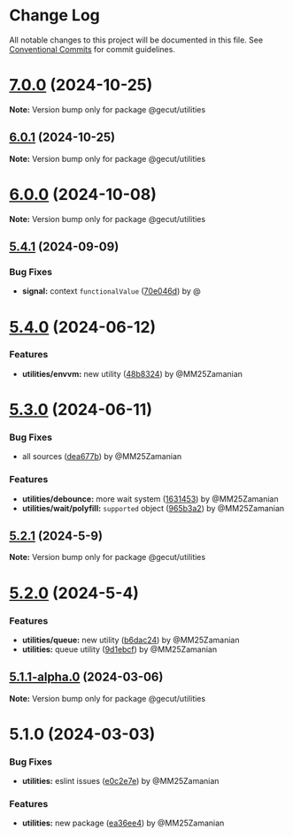 # Change Log

All notable changes to this project will be documented in this file.
See [Conventional Commits](https://conventionalcommits.org) for commit guidelines.

# [7.0.0](https://github.com/gecut/hybrid-core/compare/@gecut/utilities@6.0.1...@gecut/utilities@7.0.0) (2024-10-25)

**Note:** Version bump only for package @gecut/utilities

## [6.0.1](https://github.com/gecut/hybrid-core/compare/@gecut/utilities@6.0.0...@gecut/utilities@6.0.1) (2024-10-25)

**Note:** Version bump only for package @gecut/utilities

# [6.0.0](https://github.com/gecut/hybrid-core/compare/@gecut/utilities@5.4.1...@gecut/utilities@6.0.0) (2024-10-08)

**Note:** Version bump only for package @gecut/utilities

## [5.4.1](https://github.com/gecut/hybrid-core/compare/@gecut/utilities@5.4.0...@gecut/utilities@5.4.1) (2024-09-09)

### Bug Fixes

- **signal:** context `functionalValue` ([70e046d](https://github.com/gecut/hybrid-core/commit/70e046d3620f26eedddec78d5b58cfd8062d9288)) by @

# [5.4.0](https://github.com/gecut/hybrid-core/compare/@gecut/utilities@5.3.0...@gecut/utilities@5.4.0) (2024-06-12)

### Features

- **utilities/envvm:** new utility ([48b8324](https://github.com/gecut/hybrid-core/commit/48b8324af345f393274eb315709c208f913255fe)) by @MM25Zamanian

# [5.3.0](https://github.com/gecut/hybrid-core/compare/@gecut/utilities@5.2.1...@gecut/utilities@5.3.0) (2024-06-11)

### Bug Fixes

- all sources ([dea677b](https://github.com/gecut/hybrid-core/commit/dea677b4d05acb17964189beef485d413b6445bf)) by @MM25Zamanian

### Features

- **utilities/debounce:** more wait system ([1631453](https://github.com/gecut/hybrid-core/commit/1631453c31647d1135f3b084595d3b14fa56b5ec)) by @MM25Zamanian
- **utilities/wait/polyfill:** `supported` object ([965b3a2](https://github.com/gecut/hybrid-core/commit/965b3a276d94ecd32dd4c4e1b0cf7e80997adf01)) by @MM25Zamanian

## [5.2.1](https://github.com/gecut/hybrid-core/compare/@gecut/utilities@5.2.0...@gecut/utilities@5.2.1) (2024-5-9)

**Note:** Version bump only for package @gecut/utilities

# [5.2.0](https://github.com/gecut/hybrid-core/compare/@gecut/utilities@5.1.1-alpha.0...@gecut/utilities@5.2.0) (2024-5-4)

### Features

- **utilities/queue:** new utility ([b6dac24](https://github.com/gecut/hybrid-core/commit/b6dac24351eb021ea8e69565019621059bde9041)) by @MM25Zamanian
- **utilities:** queue utility ([9d1ebcf](https://github.com/gecut/hybrid-core/commit/9d1ebcfa63c8e6e2eb51fd93587045ac17a4a68f)) by @MM25Zamanian

## [5.1.1-alpha.0](https://github.com/gecut/hybrid-core/compare/@gecut/utilities@5.1.0...@gecut/utilities@5.1.1-alpha.0) (2024-03-06)

**Note:** Version bump only for package @gecut/utilities

# 5.1.0 (2024-03-03)

### Bug Fixes

- **utilities:** eslint issues ([e0c2e7e](https://github.com/gecut/hybrid-core/commit/e0c2e7e1993b581f3242bef3dd1b8c47592b4ce5)) by @MM25Zamanian

### Features

- **utilities:** new package ([ea36ee4](https://github.com/gecut/hybrid-core/commit/ea36ee40f2dc4f1d3bad1c04c5ea5ad3534441e9)) by @MM25Zamanian
